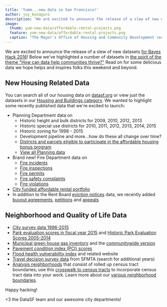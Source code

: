 ```yaml
---
title: 'Yumm...new data in San Francisco!'
author: joy_bonaguro
description: "We are excited to announce the release of a slew of new datasets for Bayes Hack 2016! In this post, we've highlighted a number of datasets in the spirit of one of the event's themes \"How can data help communities thrive?\""
image:
  thumb: yum-new-data/affordable-rental-projects.png
  feature: yum-new-data/affordable-rental-projects.png
  caption: "The Mayor's Office of Housing and Community Development recently published data about their affordable housing portfolio. Here it is on a simple map. what interesting analysis will you do with this data?"
---
```



We are excited to announce the release of a slew of new datasets [for Bayes Hack 2016](http://bayeshack.org/)! Below we've highlighted a number of datasets in [the spirit of the theme "How can data help communities thrive?"](http://bayeshack.org/housing-and-urban-development.html) Read on for some delicious data we hope helps and inspires folks this weekend and beyond.

## New Housing Related Data

You can search all of our housing data on [datasf.org](http://datasf.org/) or view just the datasets in our [Housing and Buildings category](https://data.sfgov.org/data?category=Housing%20and%20Buildings). We wanted to highlight some recently published data that we're excited to launch:

* Planning Department data on
  * Historic height and bulk districts for 2009, 2010, 2012, 2013
  * Historic special use districts for 2010, 2011, 2012, 2013, 2014, 2015
  * Historic zoning for 1998 - 2015
  * Development pipeline and more…how do these all change over time?
  * [Districts and parcels eligible to participate in the affordable housing bonus program](https://data.sfgov.org/Geographic-Locations-and-Boundaries/Affordable-Housing-Bonus-Program-Zoning-Districts-/hxy5-cgnc)
  * [View all Planning data](https://data.sfgov.org/data?dept=Planning)
* Brand new! Fire Department data on
  * [Fire incidents](https://data.sfgov.org/Public-Safety/Fire-Incidents/wr8u-xric)
  * [Fire inspections](https://data.sfgov.org/Housing-and-Buildings/Fire-Inspections/wb4c-6hwj)
  * [Fire permits](https://data.sfgov.org/Public-Safety/Fire-Permits/893e-xam6)
  * [Fire safety complaints](https://data.sfgov.org/Housing-and-Buildings/Fire-Safety-Complaints/2wsq-7wmv)
  * [Fire violations](https://data.sfgov.org/Housing-and-Buildings/Fire-Violations/4zuq-2cbe)
* [City funded affordable rental portfolio](http://data.sfgov.org/d/9rdx-httc)
* In addition to the Rent Board [eviction notices](http://data.sfgov.org/d/cne3-h93g) data, we recently added [buyout agreements](https://data.sfgov.org/Housing-and-Buildings/Buyout-agreements/wmam-7g8d), [petitions](https://data.sfgov.org/Housing-and-Buildings/Petitions-to-the-Rent-Board/6swy-cmkq) and [appeals](https://data.sfgov.org/Housing-and-Buildings/Appeals-to-the-Rent-Board/w2ze-eag5)


## Neighborhood and Quality of Life Data

* [City survey data 1996-2015](https://data.sfgov.org/City-Management-and-Ethics/San-Francisco-City-Survey-Data-1996-2015/89tc-4uwi)
* [Park evaluation scores in fiscal year 2015](https://data.sfgov.org/Culture-and-Recreation/Park-Evaluation-Scores-starting-Fiscal-Year-2015/r33y-seqv) and [Historic Park Evaluation Scores 2005-2014](https://data.sfgov.org/Culture-and-Recreation/Park-Scores-2005-2014/fjq8-r8ws)
* [Municipal green house gas inventory](https://data.sfgov.org/Energy-and-Environment/San-Francisco-Municipal-Greenhouse-Gas-Inventory/pxac-sadh) and the [communitywide version](http://data.sfgov.org/d/btm4-e4ak)
* [Pavement condition index (PCI) scores](https://data.sfgov.org/City-Infrastructure/Paving-PCI-Scores-Historical-Data/78va-8dhi)
* [Flood health vulnerability index](http://data.sfgov.org/d/cne3-h93g) and related website
* [Travel decision survey data](https://data.sfgov.org/Transportation/Travel-Decision-Survey-Data-2014/v3h7-53cb) from SFMTA (search for additional years)
* [Analysis neighborhoods](http://data.sfgov.org/d/p5b7-5n3h) that consist of rolled up census tract boundaries; use this [crosswalk to census tracts](http://data.sfgov.org/d/bwbp-wk3r) to incorporate census tract data into your work. Learn more about our [various neighborhood boundaries](https://datasf.gitbooks.io/draft-publishing-standards/content/boundaries/neighborhoods.html).


Happy hacking!

&lt;3 the DataSF team and our awesome city departments!